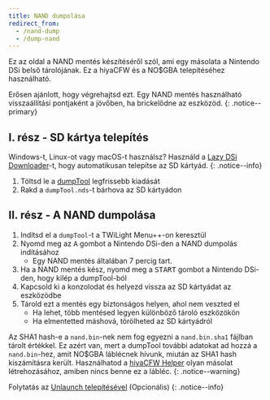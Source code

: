 ```yaml
---
title: NAND dumpolása
redirect_from:
  - /nand-dump
  - /dump-nand
---
```


Ez az oldal a NAND mentés készítéséről szól, ami egy másolata a Nintendo DSi belső tárolójának. Ez a hiyaCFW és a NO$GBA telepítéséhez használható.

Erősen ajánlott, hogy végrehajtsd ezt. Egy NAND mentés használható visszaállítási pontjaként a jövőben, ha brickelődne az eszközöd.
{: .notice--primary}

## I. rész - SD kártya telepítés

Windows-t, Linux-ot vagy macOS-t használsz? Használd a [Lazy DSi Downloader](lazy-dsi-downloader)-t, hogy automatikusan telepítse az SD kártyád.
{: .notice--info}

1. Töltsd le a [dumpTool](https://github.com/zoogie/dumpTool/releases/latest/download/dumpTool.nds) legfrissebb kiadását
1. Rakd a `dumpTool.nds`-t bárhova az SD kártyádon

## II. rész - A NAND dumpolása
1. Indítsd el a `dumpTool`-t a TWiLight Menu++-on keresztül
1. Nyomd meg az <kbd class="face">A</kbd> gombot a Nintendo DSi-den a NAND dumpolás indításához
   - Egy NAND mentés általában 7 percig tart.
1. Ha a NAND mentés kész, nyomd meg a <kbd>START</kbd> gombot a Nintendo DSi-den, hogy kilép a dumpTool-ból
1. Kapcsold ki a konzolodat és helyezd vissza az SD kártyádat az eszközödbe
1. Tárold ezt a mentés egy biztonságos helyen, ahol nem veszted el
   - Ha lehet, több mentésed legyen különböző tároló eszközökön
   - Ha elmentetted máshová, törölheted az SD kártyádról

Az SHA1 hash-e a `nand.bin`-nek nem fog egyezni a `nand.bin.sha1` fájlban tárolt értékkel. Ez azért van, mert a dumpTool további adatokat ad hozzá a `nand.bin`-hez, amit NO$GBA láblécnek hívunk, miután az SHA1 hash kiszámításra került. Használhatod a [hiyaCFW Helper](https://github.com/mondul/HiyaCFW-Helper/releases) olyan másolat létrehozásához, amiben nincs benne ez a lábléc.
{: .notice--warning}

Folytatás az [Unlaunch telepítésével](installing-unlaunch) (Opcionális)
{: .notice--info}
